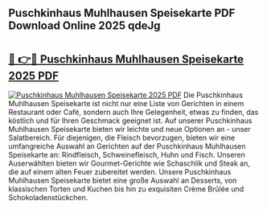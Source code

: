 ## Puschkinhaus Muhlhausen Speisekarte PDF Download Online 2025 qdeJg

# <h2><a href="http://gca2g2.nevu.top/?p=Puschkinhaus+Muhlhausen+Speisekarte">🔗 👉🔴 Puschkinhaus Muhlhausen Speisekarte 2025 PDF</a></h2>

[![Puschkinhaus Muhlhausen Speisekarte 2025 PDF](https://i.imgur.com/dBaPXMq.png)](http://gca2g2.nevu.top/?p=Puschkinhaus+Muhlhausen+Speisekarte)
Die Puschkinhaus Muhlhausen Speisekarte ist nicht nur eine Liste von Gerichten in einem Restaurant oder Café, sondern auch Ihre Gelegenheit, etwas zu finden, das köstlich und für Ihren Geschmack geeignet ist. Auf unserer Puschkinhaus Muhlhausen Speisekarte bieten wir leichte und neue Optionen an - unser Salatbereich. Für diejenigen, die Fleisch bevorzugen, bieten wir eine umfangreiche Auswahl an Gerichten auf der Puschkinhaus Muhlhausen Speisekarte an: Rindfleisch, Schweinefleisch, Huhn und Fisch. Unseren Auserwählten bieten wir Gourmet-Gerichte wie Schaschlik und Steak an, die auf einem alten Feuer zubereitet werden. Unsere Puschkinhaus Muhlhausen Speisekarte bietet eine große Auswahl an Desserts, von klassischen Torten und Kuchen bis hin zu exquisiten Crème Brûlée und Schokoladenstückchen.
